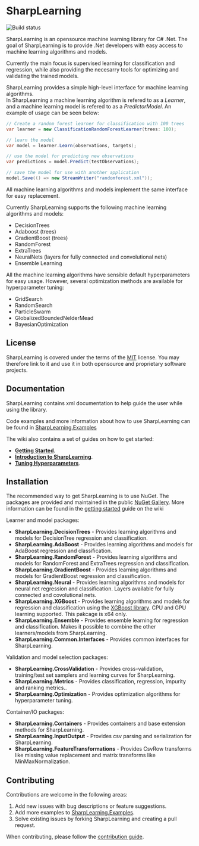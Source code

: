 
SharpLearning
=================

![Build status](https://machinelearning.visualstudio.com/_apis/public/build/definitions/1bfe43f8-2f3d-449c-bc6e-2491e646764d/8/badge)

SharpLearning is an opensource machine learning library for C# .Net. 
The goal of SharpLearning is to provide .Net developers with easy access to machine learning algorithms and models.

Currently the main focus is supervised learning for classification and regression, 
while also providing the necesarry tools for optimizing and validating the trained models.

SharpLearning provides a simple high-level interface for machine learning algorithms.    
In SharpLearning a machine learning algorithm is refered to as a *Learner*, 
and a machine learning model is refered to as a *PredictorModel*. An example of usage can be seen below:

```c#
// Create a random forest learner for classification with 100 trees
var learner = new ClassificationRandomForestLearner(trees: 100);

// learn the model
var model = learner.Learn(observations, targets);

// use the model for predicting new observations
var predictions = model.Predict(testObservations);

// save the model for use with another application
model.Save(() => new StreamWriter("randomforest.xml"));
```

All machine learning algorithms and models implement the same interface for easy replacement.

Currently SharpLearning supports the following machine learning algorithms and models:

* DecisionTrees
* Adaboost (trees)
* GradientBoost (trees)
* RandomForest
* ExtraTrees
* NeuralNets (layers for fully connected and convolutional nets)
* Ensemble Learning

All the machine learning algorithms have sensible default hyperparameters for easy usage. 
However, several optimization methods are available for hyperparameter tuning:

* GridSearch
* RandomSearch
* ParticleSwarm
* GlobalizedBoundedNelderMead
* BayesianOptimization  

License
-------

SharpLearning is covered under the terms of the [MIT](LICENSE.md) license. You may therefore link to it and use it in both opensource and proprietary software projects.

Documentation
-------------
SharpLearning contains xml documentation to help guide the user while using the library. 

Code examples and more information about how to use SharpLearning can be found in [SharpLearning.Examples](https://github.com/mdabros/SharpLearning.Examples)

The wiki also contains a set of guides on how to get started: 
 - [**Getting Started**](https://github.com/mdabros/SharpLearning/wiki/Getting-started).
 - [**Introduction to SharpLearning**](https://github.com/mdabros/SharpLearning/wiki/Introduction-to-SharpLearning).
 - [**Tuning Hyperparameters**](https://github.com/mdabros/SharpLearning/wiki/hyperparameter-tuning).


Installation
------------

The recommended way to get SharpLearning is to use NuGet. The packages are provided and maintained in the public [NuGet Gallery](https://nuget.org/profiles/mdabros/).
More information can be found in the [getting started](https://github.com/mdabros/SharpLearning/wiki/Getting-started) guide on the wiki

Learner and model packages:

- **SharpLearning.DecisionTrees** - Provides learning algorithms and models for DecisionTree regression and classification.
- **SharpLearning.AdaBoost** - Provides learning algorithms and models for AdaBoost regression and classification.
- **SharpLearning.RandomForest** - Provides learning algorithms and models for RandomForest and ExtraTrees regression and classification.
- **SharpLearning.GradientBoost** - Provides learning algorithms and models for GradientBoost regression and classification.
- **SharpLearning.Neural** - Provides learning algorithms and models for neural net regression and classification. Layers available for fully connected and covolutional nets.
- **SharpLearning.XGBoost** - Provides learning algorithms and models for regression and classification using the [XGBoost library](https://github.com/dmlc/xgboost). CPU and GPU learning supported. This pakcage is x64 only.
- **SharpLearning.Ensemble** - Provides ensemble learning for regression and classification. Makes it possible to combine the other learners/models from SharpLearning.
- **SharpLearning.Common.Interfaces** - Provides common interfaces for SharpLearning.

Validation and model selection packages:

- **SharpLearning.CrossValidation** - Provides cross-validation, training/test set samplers and learning curves for SharpLearning.
- **SharpLearning.Metrics** - Provides classification, regression, impurity and ranking metrics..
- **SharpLearning.Optimization** - Provides optimization algorithms for hyperparameter tuning.

Container/IO packages:

- **SharpLearning.Containers** - Provides containers and base extension methods for SharpLearning.
- **SharpLearning.InputOutput** - Provides csv parsing and serialization for SharpLearning.
- **SharpLearning.FeatureTransformations** - Provides CsvRow transforms like missing value replacement and matrix transforms like MinMaxNormalization.

Contributing
------------
Contributions are welcome in the following areas:

 1. Add new issues with bug descriptions or feature suggestions.
 2. Add more examples to [SharpLearning.Examples](https://github.com/mdabros/SharpLearning.Examples).
 3. Solve existing issues by forking SharpLearning and creating a pull request.

When contributing, please follow the [contribution guide](https://github.com/mdabros/SharpLearning/blob/master/CONTRIBUTING.md).